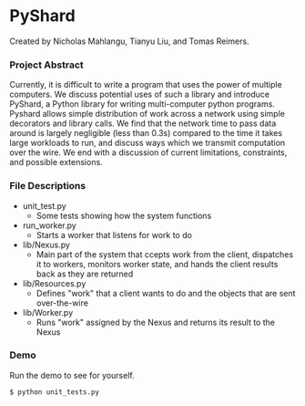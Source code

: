 # PyShard
Created by Nicholas Mahlangu, Tianyu Liu, and Tomas Reimers.

### Project Abstract
Currently, it is difficult to write a program that uses the power of multiple computers. We discuss potential uses of such a library and introduce PyShard, a Python library for writing multi-computer python programs. Pyshard allows simple distribution of work across a network using simple decorators and library calls. We find that the network time to pass data around is largely negligible (less than 0.3s) compared to the time it takes large workloads to run, and discuss ways which we transmit computation over the wire. We end with a discussion of current limitations, constraints, and possible extensions.

### File Descriptions 
* unit_test.py
    * Some tests showing how the system functions 
* run_worker.py
    * Starts a worker that listens for work to do 
* lib/Nexus.py
    * Main part of the system that ccepts work from the client, dispatches it to workers, monitors worker state, and hands the client results back as they are returned
* lib/Resources.py
    * Defines "work" that a client wants to do and the objects that are sent over-the-wire  
* lib/Worker.py
    * Runs "work" assigned by the Nexus and returns its result to the Nexus

### Demo
Run the demo to see for yourself.

```sh
$ python unit_tests.py
```